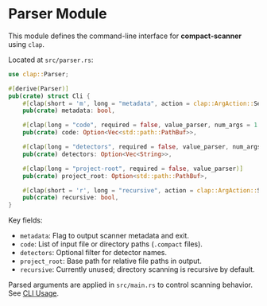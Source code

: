 <!-- docs/parser_module.md -->

# Parser Module

This module defines the command-line interface for **compact-scanner** using `clap`.

Located at `src/parser.rs`:
```rust
use clap::Parser;

#[derive(Parser)]
pub(crate) struct Cli {
    #[clap(short = 'm', long = "metadata", action = clap::ArgAction::SetTrue)]
    pub(crate) metadata: bool,

    #[clap(long = "code", required = false, value_parser, num_args = 1..)]
    pub(crate) code: Option<Vec<std::path::PathBuf>>,

    #[clap(long = "detectors", required = false, value_parser, num_args = 1..)]
    pub(crate) detectors: Option<Vec<String>>,

    #[clap(long = "project-root", required = false, value_parser)]
    pub(crate) project_root: Option<std::path::PathBuf>,

    #[clap(short = 'r', long = "recursive", action = clap::ArgAction::SetTrue)]
    pub(crate) recursive: bool,
}
```

Key fields:
- `metadata`: Flag to output scanner metadata and exit.
- `code`: List of input file or directory paths (`.compact` files).
- `detectors`: Optional filter for detector names.
- `project_root`: Base path for relative file paths in output.
- `recursive`: Currently unused; directory scanning is recursive by default.

Parsed arguments are applied in `src/main.rs` to control scanning behavior. See [CLI Usage](cli_usage.md).